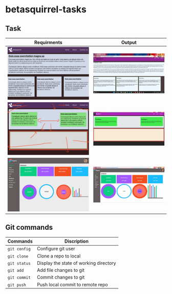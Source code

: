 # betasquirrel-tasks

## Task

| Requirments                |  Output                     |
| ---------------------------|-----------------------------|
|![task-1](task/image1.jpeg) |![out-1](output/image1.jpeg) |
|![task-2](task/image2.jpeg) |![out-1](output/image2.jpeg) |
|![task-1](task/image4.jpeg) |![out-1](output/image4.jpeg) |

## Git commands
| Commands    |   Discription                         |
| ------------|---------------------------------------|
| `git config`|Configure git user                     |
| `git clone` | Clone a repo to local                 | 
| `git status`| Display the state of working directory|
| `git add`   | Add file changes to git               |  
| `git commit`| Commit changes to git                 |
| `git push`  | Push local commit to remote repo      |